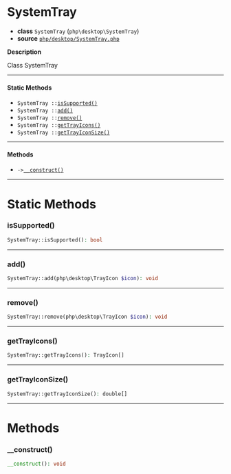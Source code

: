 # SystemTray

- **class** `SystemTray` (`php\desktop\SystemTray`)
- **source** [`php/desktop/SystemTray.php`](./src/main/resources/JPHP-INF/sdk/php/desktop/SystemTray.php)

**Description**

Class SystemTray

---

#### Static Methods

- `SystemTray ::`[`isSupported()`](#method-issupported)
- `SystemTray ::`[`add()`](#method-add)
- `SystemTray ::`[`remove()`](#method-remove)
- `SystemTray ::`[`getTrayIcons()`](#method-gettrayicons)
- `SystemTray ::`[`getTrayIconSize()`](#method-gettrayiconsize)

---

#### Methods

- `->`[`__construct()`](#method-__construct)

---
# Static Methods

<a name="method-issupported"></a>

### isSupported()
```php
SystemTray::isSupported(): bool
```

---

<a name="method-add"></a>

### add()
```php
SystemTray::add(php\desktop\TrayIcon $icon): void
```

---

<a name="method-remove"></a>

### remove()
```php
SystemTray::remove(php\desktop\TrayIcon $icon): void
```

---

<a name="method-gettrayicons"></a>

### getTrayIcons()
```php
SystemTray::getTrayIcons(): TrayIcon[]
```

---

<a name="method-gettrayiconsize"></a>

### getTrayIconSize()
```php
SystemTray::getTrayIconSize(): double[]
```

---
# Methods

<a name="method-__construct"></a>

### __construct()
```php
__construct(): void
```